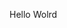 Hello Wolrd








































































































































































































































































































































































































































































































































































































































































































































































































































































































































































































































































































































































































































































































































































































































































































































































































































































































































































































































































































































































































































































































































































































































































































































































































































































































































































































































































































































































































































































































































































































































































































































































































































































































































































































































































































































































































































































































































































































































































































































































































































































































































































































































































































































































































































































































































































































































































































































































































































































































































































































































































































































































































































































































































































































































































































































































































































































































































































































































































































































































































































































































































































































































